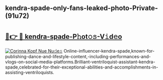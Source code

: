 ## kendra-spade-only-fans​-leaked-photo​-Private-(91u72)


# <h2><a href="https://mediaupload.pro?title=kendra-spade&ref=git">🔗👉 🔴 kendra-spade-P𝚑ot𝚘𝚜-V𝚒d𝚎o</a></h2>

[![Corinna Kopf Nue Nu𝚍e𝚜](https://i.imgur.com/0qMVB7G.gif)](https://mediaupload.pro?title=kendra-spade&ref=git)
Online-influencer-kendra-spade,known-for-publishing-dance-and-lifestyle-content,-including-performances-and-vlogs-on-social-media-platforms.Brilliant-ventriloquist-assistant-kendra-spade,celebrated-for-their-exceptional-abilities-and-accomplishments-in-assisting-ventriloquists.  